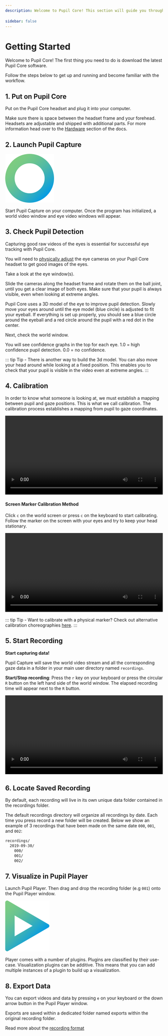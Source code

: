 ```yaml
---
description: Welcome to Pupil Core! This section will guide you through setup (software and hardware) in order for you to make your first recording with Pupil Core.

sidebar: false 
---
```

<script setup>
import DownloadLinks from '../../components/DownloadLinks.vue/'
</script>

# Getting Started
Welcome to Pupil Core! The first thing you need to do is download the latest Pupil Core software.

<download-links
  src="https://api.github.com/repos/pupil-labs/pupil/releases/latest"
  text="Download Pupil Core Bundles"
  icon="../public/bundle-core.svg"
/>


Follow the steps below to get up and running and become familiar with the workflow.


## 1. Put on Pupil Core
Put on the Pupil Core headset and plug it into your computer.

Make sure there is space between the headset frame and your forehead. Headsets are adjustable and shipped with additional parts. For more information head over to the [Hardware](/hardware/ "Pupil Core hardware documentation") section of the docs.

## 2. Launch Pupil Capture

![Pupil Capture Icon](./pc.png)

Start Pupil Capture on your computer. Once the program has initialized, a world video window and eye video windows will appear.

## 3. Check Pupil Detection

Capturing good raw videos of the eyes is essential for successful eye tracking with Pupil Core.

You will need to [physically adjust](/hardware/#headset-adjustments "Pupil Core headset adjustments") the eye cameras on your Pupil Core headset to get good images of the eyes.

Take a look at the eye window(s).

Slide the cameras along the headset frame and rotate them on the ball joint, until you get a clear image of both eyes. Make sure that your pupil is always visible, even when looking at extreme angles.


<Youtube src="kjjPL7gLy7s"/>


Pupil Core uses a 3D model of the eye to improve pupil detection. Slowly move your eyes around until the eye model (blue circle) is adjusted to fit your eyeball. If everything is set up properly, you should see a blue circle around the eyeball and a red circle around the pupil with a red dot in the center.


<Youtube src="_1ZRgfLJ3hc"/>


Next, check the world window.

You will see confidence graphs in the top for each eye. 1.0 = high confidence pupil detection. 0.0 = no confidence.

::: tip
Tip - There is another way to build the 3d model. You can also move your head around while looking at a fixed position. This enables you to check that your pupil is visible in the video even at extreme angles.
:::

## 4. Calibration
In order to know what someone is looking at, we must establish a mapping between pupil and gaze positions. This is what we call calibration. The calibration process establishes a mapping from pupil to gaze coordinates.

<video width="100%" controls>
  <source src="./clb-hd.mp4" type="video/mp4">
</video>


#### Screen Marker Calibration Method
Click `c` on the world screen or press `c` on the keyboard to start calibrating.
Follow the marker on the screen with your eyes and try to keep your head stationary.

<video width="100%" controls>
  <source src="./clb-s.mp4" type="video/mp4">
</video>

::: tip
Tip - Want to calibrate with a physical marker? Check out alternative calibration choreographies <a href="https://docs.pupil-labs.com/core/software/pupil-capture/#calibration">here</a>.
:::

## 5. Start Recording

**Start capturing data!**

Pupil Capture will save the world video stream and all the corresponding gaze data in a folder in your main user directory named `recordings`.

**Start/Stop recording**: Press the `r` key on your keyboard or press the circular `R` button on the left hand side of the world window. The elapsed recording time will appear next to the `R` button.

<video width="100%" controls>
  <source src="./rec.mp4" type="video/mp4">
</video>

## 6. Locate Saved Recording

By default, each recording will live in its own unique data folder contained in the recordings folder.

The default recordings directory will organize all recordings by date. Each time you press record a new folder will be created. Below we show an example of 3 recordings that have been made on the same date `000`, `001`, and `002`:

```
recordings/
  2019-09-30/
    000/
    001/
    002/
```

## 7. Visualize in Pupil Player
Launch Pupil Player. Then drag and drop the recording folder (e.g `001`) onto the Pupil Player window.

![Pupil Player Icon](./pp.png)

Player comes with a number of plugins. Plugins are classified by their use-case. Visualization plugins can be additive. This means that you can add multiple instances of a plugin to build up a visualization.

## 8. Export Data
You can export videos and data by pressing `e` on your keyboard or the down arrow button in the Pupil Player window.

Exports are saved within a dedicated folder named exports within the original recording folder.

Read more about the [recording format](/software/recording-format/#pupil-core "Pupil Core recording format")
